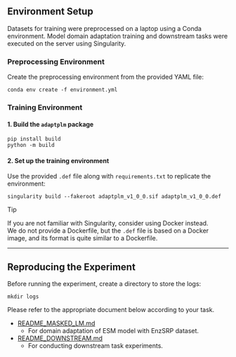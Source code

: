 ## Environment Setup

Datasets for training were preprocessed on a laptop using a Conda environment.
Model domain adaptation training and downstream tasks were executed on the server using Singularity.

### Preprocessing Environment

Create the preprocessing environment from the provided YAML file:

```shell
conda env create -f environment.yml
```

### Training Environment

#### 1. Build the `adaptplm` package

```shell
pip install build
python -m build
```


#### 2. Set up the training environment

Use the provided `.def` file along with `requirements.txt` to replicate the environment:

```shell
singularity build --fakeroot adaptplm_v1_0_0.sif adaptplm_v1_0_0.def 
```

> [!TIP]
> If you are not familiar with Singularity, consider using Docker instead.  
> We do not provide a Dockerfile, but the `.def` file is based on a Docker image, and its format is quite similar to a
> Dockerfile.

---

## Reproducing the Experiment

Before running the experiment, create a directory to store the logs:

```shell
mkdir logs
```

Please refer to the appropriate document below according to your task.

- [README_MASKED_LM.md](docs/README_MASKED_LM.md)
    - For domain adaptation of ESM model with EnzSRP dataset.
- [README_DOWNSTREAM.md](docs/README_DOWNSTREAM.md)
    - For conducting downstream task experiments.
